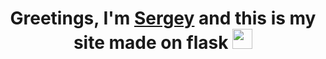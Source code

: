 <h1 align="center">Greetings, I'm <a href="https://github.com/SiarheiHratsli" target="_blank">Sergey</a> and this is my site made on flask
<img src="https://github.com/blackcater/blackcater/raw/main/images/Hi.gif" height="32"/></h1>

